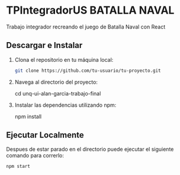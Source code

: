 # TPIntegradorUS BATALLA NAVAL

Trabajo integrador recreando el juego de Batalla Naval con React

## Descargar e Instalar

1. Clona el repositorio en tu máquina local:

   ```bash
   git clone https://github.com/tu-usuario/tu-proyecto.git


2. Navega al directorio del proyecto:

    cd unq-ui-alan-garcia-trabajo-final

3. Instalar las dependencias utilizando npm:

    npm install

## Ejecutar Localmente
Despues de estar parado en el directorio puede ejecutar el siguiente comando para correrlo:

    npm start



